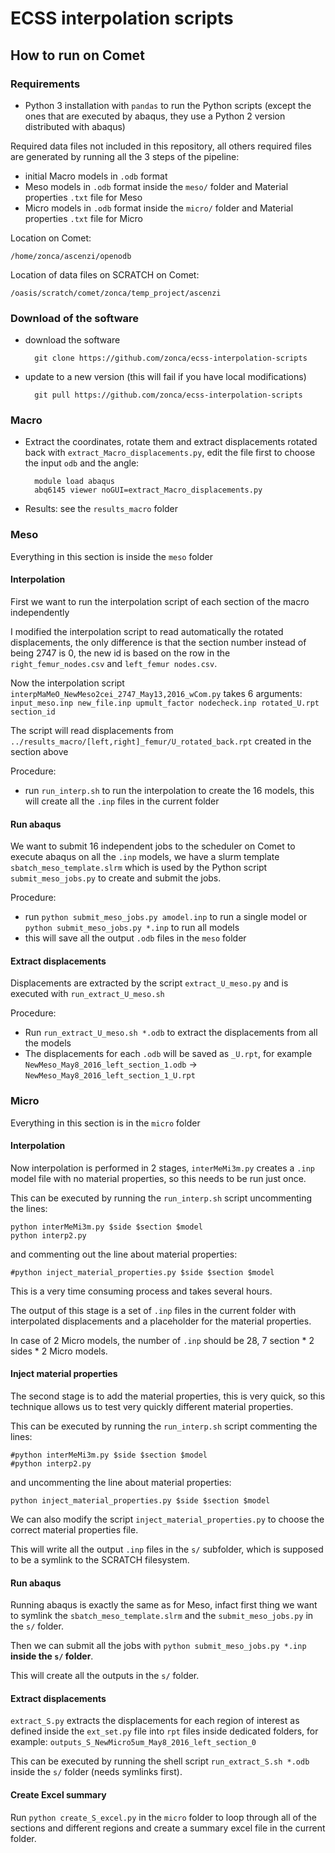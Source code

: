 ECSS interpolation scripts
=========================

## How to run on Comet

### Requirements

* Python 3 installation with `pandas` to run the Python scripts (except the ones that are executed by abaqus, they use a Python 2 version distributed with abaqus)

Required data files not included in this repository, all others required files are generated by running all the 3 steps of the pipeline:

* initial Macro models in `.odb` format
* Meso models in `.odb` format inside the `meso/` folder and Material properties `.txt` file for Meso
* Micro models in `.odb` format inside the `micro/` folder and Material properties `.txt` file for Micro

Location on Comet:

    /home/zonca/ascenzi/openodb
    
Location of data files on SCRATCH on Comet:

    /oasis/scratch/comet/zonca/temp_project/ascenzi
    
  

### Download of the software

* download the software
        
        git clone https://github.com/zonca/ecss-interpolation-scripts

* update to a new version (this will fail if you have local modifications)

        git pull https://github.com/zonca/ecss-interpolation-scripts

### Macro

* Extract the coordinates, rotate them and extract displacements rotated back with `extract_Macro_displacements.py`, edit the file first to choose the input `odb` and the angle:

        module load abaqus
        abq6145 viewer noGUI=extract_Macro_displacements.py

* Results: see the `results_macro` folder

### Meso

Everything in this section is inside the `meso` folder

#### Interpolation

First we want to run the interpolation script of each section of the macro independently

I modified the interpolation script to read automatically the rotated displacements, the only difference is that the section number instead of being 2747 is 0, the new id is based on the row in the `right_femur_nodes.csv` and `left_femur nodes.csv`.

Now the interpolation script `interpMaMeO_NewMeso2cei_2747_May13,2016_wCom.py` takes 6 arguments: `input_meso.inp new_file.inp upmult_factor nodecheck.inp rotated_U.rpt section_id`

The script will read displacements from `../results_macro/[left,right]_femur/U_rotated_back.rpt` created in the section above

Procedure:

* run `run_interp.sh` to run the interpolation to create the 16 models, this will create all the `.inp` files in the current folder

#### Run abaqus

We want to submit 16 independent jobs to the scheduler on Comet to execute abaqus on all the `.inp` models, we have a slurm template `sbatch_meso_template.slrm` which is used by the Python script `submit_meso_jobs.py` to create and submit the jobs.

Procedure:

* run `python submit_meso_jobs.py amodel.inp` to run a single model or `python submit_meso_jobs.py *.inp` to run all models
* this will save all the output `.odb` files in the `meso` folder

#### Extract displacements

Displacements are extracted by the script `extract_U_meso.py` and is executed with `run_extract_U_meso.sh`

Procedure:

* Run `run_extract_U_meso.sh *.odb` to extract the displacements from all the models
* The displacements for each `.odb` will be saved as `_U.rpt`, for example `NewMeso_May8_2016_left_section_1.odb` -> `NewMeso_May8_2016_left_section_1_U.rpt`

### Micro

Everything in this section is in the `micro` folder

#### Interpolation

Now interpolation is performed in 2 stages, `interMeMi3m.py` creates a `.inp` model file with no material properties, so this needs to be run just once.

This can be executed by running the `run_interp.sh` script uncommenting the lines:

    python interMeMi3m.py $side $section $model
    python interp2.py
    
and commenting out the line about material properties:

    #python inject_material_properties.py $side $section $model
    
This is a very time consuming process and takes several hours.

The output of this stage is a set of `.inp` files in the current folder with interpolated displacements and a placeholder for the material properties.

In case of 2 Micro models, the number of `.inp` should be 28, 7 section * 2 sides * 2 Micro models.

#### Inject material properties

The second stage is to add the material properties, this is very quick, so this technique allows us to test very quickly different material properties.

This can be executed by running the `run_interp.sh` script commenting the lines:

    #python interMeMi3m.py $side $section $model
    #python interp2.py
    
and uncommenting the line about material properties:

    python inject_material_properties.py $side $section $model
    
We can also modify the script `inject_material_properties.py` to choose the correct material properties file.

This will write all the output `.inp` files in the `s/` subfolder, which is supposed to be a symlink to the SCRATCH filesystem.

#### Run abaqus

Running abaqus is exactly the same as for Meso, infact first thing we want to symlink the `sbatch_meso_template.slrm` and the `submit_meso_jobs.py` in the `s/` folder.

Then we can submit all the jobs with `python submit_meso_jobs.py *.inp` **inside the `s/` folder**.

This will create all the outputs in the `s/` folder.

#### Extract displacements

`extract_S.py` extracts the displacements for each region of interest as defined inside the `ext_set.py` file into `rpt` files inside dedicated folders, for example: `outputs_S_NewMicro5um_May8_2016_left_section_0`

This can be executed by running the shell script `run_extract_S.sh *.odb` inside the `s/` folder (needs symlinks first).

#### Create Excel summary

Run `python create_S_excel.py` in the `micro` folder to loop through all of the sections and different regions and create a summary excel file in the current folder.
